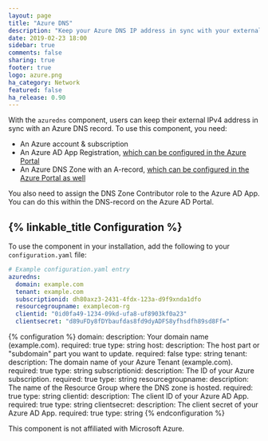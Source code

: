 ```yaml
---
layout: page
title: "Azure DNS"
description: "Keep your Azure DNS IP address in sync with your external IP address"
date: 2019-02-23 18:00
sidebar: true
comments: false
sharing: true
footer: true
logo: azure.png
ha_category: Network
featured: false
ha_release: 0.90
---
```


With the `azuredns` component, users can keep their external IPv4 address in sync with an Azure DNS record. To use this component, you need:
- An Azure account & subscription
- An Azure AD App Registration, [which can be configured in the Azure Portal](https://docs.microsoft.com/en-us/azure/active-directory/develop/howto-create-service-principal-portal#create-an-azure-active-directory-application)
- An Azure DNS Zone with an A-record, [which can be configured in the Azure Portal as well](https://docs.microsoft.com/en-us/azure/dns/dns-getstarted-portal)

You also need to assign the DNS Zone Contributor role to the Azure AD App. You can do this within the DNS-record on the Azure AD Portal.

## {% linkable_title Configuration %}

To use the component in your installation, add the following to your `configuration.yaml` file:

```yaml
# Example configuration.yaml entry
azuredns:
  domain: example.com
  tenant: example.com
  subscriptionid: dh80axz3-2431-4fdx-123a-d9f9xnda1dfo
  resourcegroupname: examplecom-rg
  clientid: "0id0fa49-1234-09kd-ufa8-uf8903kf0a23"
  clientsecret: "d89uFDy8fDYbaufdas8fd9dyADFS8yfhsdfh89sd8Ff="
```
{% configuration %}
  domain:
    description: Your domain name (example.com).
    required: true
    type: string
  host:
    description: The host part or "subdomain" part you want to update.
    required: false
    type: string
  tenant:
    description: The domain name of your Azure Tenant (example.com).
    required: true
    type: string
  subscriptionid:
    description: The ID of your Azure subscription.
    required: true
    type: string
  resourcegroupname:
    description: The name of the Resource Group where the DNS zone is hosted.
    required: true
    type: string
  clientid:
    description: The client ID of your Azure AD App.
    required: true
    type: string
  clientsecret:
    description: The client secret of your Azure AD App.
    required: true
    type: string
{% endconfiguration %}

<p class='note warning'>
This component is not affiliated with Microsoft Azure. 
</p>